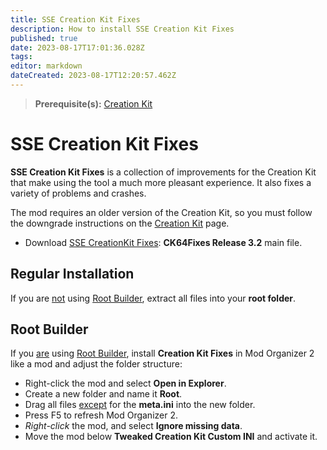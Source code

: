 ```yaml
---
title: SSE Creation Kit Fixes
description: How to install SSE Creation Kit Fixes
published: true
date: 2023-08-17T17:01:36.028Z
tags: 
editor: markdown
dateCreated: 2023-08-17T12:20:57.462Z
---
```


> **Prerequisite(s):** [Creation Kit](/tools/ck)

# SSE Creation Kit Fixes

**SSE Creation Kit Fixes** is a collection of improvements for the Creation Kit that make using the tool a much more pleasant experience. It also fixes a variety of problems and crashes.

The mod requires an older version of the Creation Kit, so you must follow the downgrade instructions on the [Creation Kit](/tools/ck) page.

- Download [SSE CreationKit Fixes](https://www.nexusmods.com/skyrimspecialedition/mods/20061?tab=files): **CK64Fixes Release 3.2** main file.

## Regular Installation

If you are <u>not</u> using [Root Builder](/mo2/root-builder), extract all files into your **root folder**.

## Root Builder

If you <u>are</u> using [Root Builder](/mo2/root-builder), install **Creation Kit Fixes** in Mod Organizer 2 like a mod and adjust the folder structure:

- Right-click the mod and select **Open in Explorer**.
- Create a new folder and name it **Root**.
- Drag all files <u>except</u> for the **meta.ini** into the new folder.
- Press F5 to refresh Mod Organizer 2.
- *Right-click* the mod, and select **Ignore missing data**.
- Move the mod below **Tweaked Creation Kit Custom INI** and activate it.
